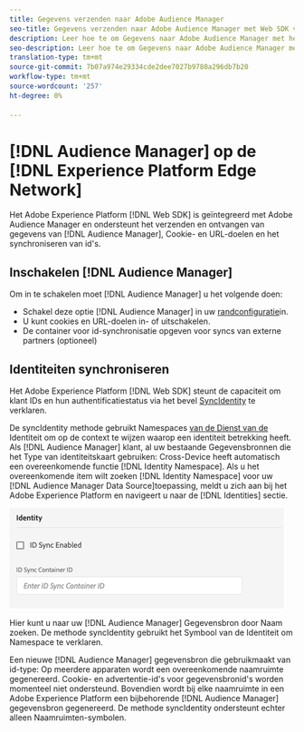 ```yaml
---
title: Gegevens verzenden naar Adobe Audience Manager
seo-title: Gegevens verzenden naar Adobe Audience Manager met Web SDK van Adobe Experience Platform
description: Leer hoe te om Gegevens naar Adobe Audience Manager met het Web SDK van het Experience Platform te verzenden
seo-description: Leer hoe te om Gegevens naar Adobe Audience Manager met het Web SDK van het Experience Platform te verzenden
translation-type: tm+mt
source-git-commit: 7b07a974e29334cde2dee7027b9780a296db7b20
workflow-type: tm+mt
source-wordcount: '257'
ht-degree: 0%

---
```



# [!DNL Audience Manager] op de [!DNL Experience Platform Edge Network]

Het Adobe Experience Platform [!DNL Web SDK] is geïntegreerd met Adobe Audience Manager en ondersteunt het verzenden en ontvangen van gegevens van [!DNL Audience Manager], Cookie- en URL-doelen en het synchroniseren van id&#39;s.

## Inschakelen [!DNL Audience Manager]

Om in te schakelen moet [!DNL Audience Manager] u het volgende doen:

- Schakel deze optie [!DNL Audience Manager] in uw [randconfiguratie](../../fundamentals/edge-configuration.md)in.
- U kunt cookies en URL-doelen in- of uitschakelen.
- De container voor id-synchronisatie opgeven voor syncs van externe partners (optioneel)

## Identiteiten synchroniseren

Het Adobe Experience Platform [!DNL Web SDK] steunt de capaciteit om klant IDs en hun authentificatiestatus via het bevel [SyncIdentity](../../fundamentals/identity.md) te verklaren.

De syncIdentity methode gebruikt Namespaces [van de Dienst van de](../../../identity/../identity-service/namespaces.md) Identiteit om op de context te wijzen waarop een identiteit betrekking heeft. Als [!DNL Audience Manager] klant, al uw bestaande Gegevensbronnen die het Type van identiteitskaart gebruiken: Cross-Device heeft automatisch een overeenkomende functie [!DNL Identity Namespace]. Als u het overeenkomende item wilt zoeken [!DNL Identity Namespace] voor uw [!DNL Audience Manager Data Source]toepassing, meldt u zich aan bij het Adobe Experience Platform en navigeert u naar de [!DNL Identities] sectie.

![Weergave van de interface Namespaces](../../../assets/edge_configuration_identity.png)

Hier kunt u naar uw [!DNL Audience Manager] Gegevensbron door Naam zoeken. De methode syncIdentity gebruikt het Symbool van de Identiteit om Namespace te verklaren.

Een nieuwe [!DNL Audience Manager] gegevensbron die gebruikmaakt van id-type: Op meerdere apparaten wordt een overeenkomende naamruimte gegenereerd. Cookie- en advertentie-id&#39;s voor gegevensbronid&#39;s worden momenteel niet ondersteund. Bovendien wordt bij elke naamruimte in een Adobe Experience Platform een bijbehorende [!DNL Audience Manager] gegevensbron gegenereerd. De methode syncIdentity ondersteunt echter alleen Naamruimten-symbolen.
